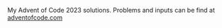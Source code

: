 My Advent of Code 2023 solutions. Problems and inputs can be find at [adventofcode.com](adventofcode.com)
